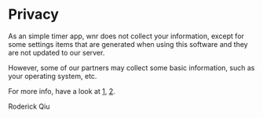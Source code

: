 # Privacy

As an simple timer app, wnr does not collect your information, except for some settings items that are generated when using this software and they are not updated to our server.

However, some of our partners may collect some basic information, such as your operating system, etc.

For more info, have a look at [1](https://gitee.com/terms), [2](https://leancloud.app/privacy/).

Roderick Qiu
